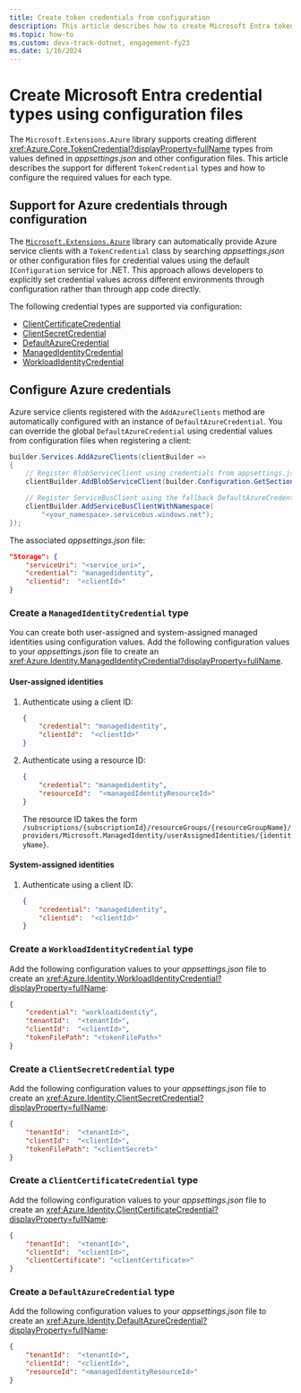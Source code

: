 ```yaml
---
title: Create token credentials from configuration
description: This article describes how to create Microsoft Entra token credentials from configuration files.
ms.topic: how-to
ms.custom: devx-track-dotnet, engagement-fy23
ms.date: 1/16/2024
---
```


# Create Microsoft Entra credential types using configuration files

The `Microsoft.Extensions.Azure` library supports creating different <xref:Azure.Core.TokenCredential?displayProperty=fullName> types from values defined in _appsettings.json_ and other configuration files. This article describes the support for different `TokenCredential` types and how to configure the required values for each type.

## Support for Azure credentials through configuration

The [`Microsoft.Extensions.Azure`](https://www.nuget.org/packages/Microsoft.Extensions.Azure) library can automatically provide Azure service clients with a `TokenCredential` class by searching _appsettings.json_ or other configuration files for credential values using the default `IConfiguration` service for .NET. This approach allows developers to explicitly set credential values across different environments through configuration rather than through app code directly.

The following credential types are supported via configuration:

* [ClientCertificateCredential](#create-a-clientcertificatecredential-type)
* [ClientSecretCredential](#create-a-clientsecretcredential-type)
* [DefaultAzureCredential](#create-a-defaultazurecredential-type)
* [ManagedIdentityCredential](#create-a-managedidentitycredential-type)
* [WorkloadIdentityCredential](#create-a-workloadidentitycredential-type)

## Configure Azure credentials

Azure service clients registered with the `AddAzureClients` method are automatically configured with an instance of `DefaultAzureCredential`. You can override the global `DefaultAzureCredential` using credential values from configuration files when registering a client:

```csharp
builder.Services.AddAzureClients(clientBuilder =>
{
    // Register BlobServiceClient using credentials from appsettings.json
    clientBuilder.AddBlobServiceClient(builder.Configuration.GetSection("Storage"));

    // Register ServiceBusClient using the fallback DefaultAzureCredential credentials
    clientBuilder.AddServiceBusClientWithNamespace(
        "<your_namespace>.servicebus.windows.net");
});
```

The associated _appsettings.json_ file:

```json
"Storage": {
    "serviceUri": "<service_uri>",
    "credential": "managedidentity",
    "clientid":  "<clientId>"
}
```

### Create a `ManagedIdentityCredential` type

You can create both user-assigned and system-assigned managed identities using configuration values. Add the following configuration values to your _appsettings.json_ file to create an <xref:Azure.Identity.ManagedIdentityCredential?displayProperty=fullName>.

#### User-assigned identities

1. Authenticate using a client ID:

    ```json
    {
        "credential": "managedidentity",
        "clientId":  "<clientId>"
    }
    ```

1. Authenticate using a resource ID:

    ```json
    {
        "credential": "managedidentity",
        "resourceId":  "<managedIdentityResourceId>"
    }
    ```

    The resource ID takes the form `/subscriptions/{subscriptionId}/resourceGroups/{resourceGroupName}/providers/Microsoft.ManagedIdentity/userAssignedIdentities/{identityName}`.

#### System-assigned identities

1. Authenticate using a client ID:

    ```json
    {
        "credential": "managedidentity",
        "clientid":  "<clientId>"
    }
    ```

### Create a `WorkloadIdentityCredential` type

Add the following configuration values to your _appsettings.json_ file to create an <xref:Azure.Identity.WorkloadIdentityCredential?displayProperty=fullName>:

```json
{
    "credential": "workloadidentity",
    "tenantId":  "<tenantId>",
    "clientId":  "<clientId>",
    "tokenFilePath": "<tokenFilePath>"
}
```

### Create a `ClientSecretCredential` type

Add the following configuration values to your _appsettings.json_ file to create an <xref:Azure.Identity.ClientSecretCredential?displayProperty=fullName>:

```json
{
    "tenantId":  "<tenantId>",
    "clientId":  "<clientId>",
    "tokenFilePath": "<clientSecret>"
}
```

### Create a `ClientCertificateCredential` type

Add the following configuration values to your _appsettings.json_ file to create an <xref:Azure.Identity.ClientCertificateCredential?displayProperty=fullName>:

```json
{
    "tenantId":  "<tenantId>",
    "clientId":  "<clientId>",
    "clientCertificate": "<clientCertificate>"
}
```

### Create a `DefaultAzureCredential` type

Add the following configuration values to your _appsettings.json_ file to create an <xref:Azure.Identity.DefaultAzureCredential?displayProperty=fullName>:

```json
{
    "tenantId":  "<tenantId>",
    "clientId":  "<clientId>",
    "resourceId": "<managedIdentityResourceId>"
}
```
